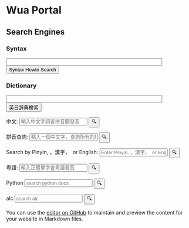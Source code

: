 <style>
  input {
    size="50"
  }
</style>

# Wua Portal


## Search Engines

### Syntax
<!-- https://support.google.com/programmable-search/thread/184677405/how-can-i-fix-problem-about-using-two-programmable-search-engines-in-one-page?hl=en -->
<!-- 
<script async src="https://cse.google.com/cse.js?cx=3acd834d7218e856f"></script>
<div class="gcse-search"></div> 
-->
<form method="get" action="https://cse.google.com/cse" accept-charset="UTF-8"> 
<input type="hidden" name="cx" value="3acd834d7218e856f" />
<input type="text" name="q" id="search-3acd834d7218e856f" size="50" value="" /> 
<input type="submit" value="Syntax Howto Search" /> 
</form>

### Dictionary
<!-- https://support.google.com/programmable-search/thread/184677405/how-can-i-fix-problem-about-using-two-programmable-search-engines-in-one-page?hl=en -->
<form method="get" action="https://cse.google.com/cse" accept-charset="UTF-8"> 
<input type="hidden" name="cx" value="b611564fcb8a8f9f4" />
<input type="text" name="q" id="search-b611564fcb8a8f9f4" size="50" value="" /> 
<input type="submit" value="英日辞典検索" /> 
</form>

<form action="https://chinese.yabla.com/chinese-english-pinyin-dictionary.php" id="form1">
  <label for="chinese">中文:</label>
  <input type="text" placeholder="輸入中文字詞査拼音聽發音" id="define" name="define">
  <input type="submit" value="🔍">
</form>

<form action="https://crptransfer.moe.gov.tw/index.jsp" id="tai">
  <label for="chinese">拼音查詢:</label>
  <input type="text" placeholder="輸入一個中文字，查詢所有的標音​" id="SN" name="SN">
  <input type="submit" value="🔍">
</form>

<form action="https://dictionary.writtenchinese.com/" id="chinese">
  <label for="chinese">Search by Pinyin, ，漢字，　or English: </label>
  <input type="text" placeholder="Enter Pinyin, ，漢字，　or English" id="SＫ" name="SＫ">
  <input type="submit" value="🔍">
</form>

<form accept-charset="big5" action="https://humanum.arts.cuhk.edu.hk/Lexis/lexi-can/search.php" id="form2">
  <label for="yue">粤語:</label>
  <input type="text" placeholder="輸入正體單字査粤語發音" id="q" name="q">
  <input type="submit" value="🔍">
</form>

<form action="https://docs.python.org/3/search.html" id="pythondocs">
  <label for="pythondocs">Python</label>
  <input type="text" placeholder="search python docs" id="q" name="q">
  <input type="submit" value="🔍">
</form>

<form action="https://eow.alc.co.jp/search" id="alc">
  <label for="alc">alc</label>
  <input type="text" placeholder="search alc" id="q" name="q">
  <input type="submit" value="🔍">
</form>

<script src="https://gist.github.com/githubwua/48cb99409f81fb5bd6e5a58e94338a1c.js"></script>


You can use the [editor on GitHub](https://github.com/githubwua/githubwua.github.io/edit/main/index.md) to maintain and preview the content for your website in Markdown files.
